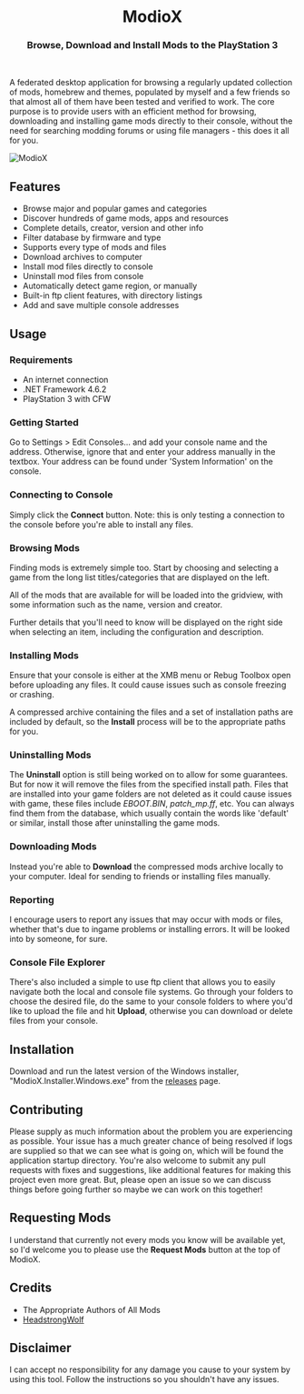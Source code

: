 <h1 align="center">ModioX</h1>

<h3 align="center">Browse, Download and Install Mods to the PlayStation 3</h3>
<div align="center">
</div>
<br />

A federated desktop application for browsing a regularly updated collection of mods, homebrew and themes, populated by myself and a few friends so that almost all of them have been tested and verified to work. The core purpose is to provide users with an efficient method for browsing, downloading and installing game mods directly to their console, without the need for searching modding forums or using file managers - this does it all for you.

![ModioX](https://github.com/wh1ter0se-x/ModioX/blob/master/Images/Screenshot1.png?raw=true) 

## Features
* Browse major and popular games and categories
* Discover hundreds of game mods, apps and resources
* Complete details, creator, version and other info
* Filter database by firmware and type
* Supports every type of mods and files
* Download archives to computer
* Install mod files directly to console
* Uninstall mod files from console
* Automatically detect game region, or manually
* Built-in ftp client features, with directory listings 
* Add and save multiple console addresses

## Usage

### Requirements
* An internet connection
* .NET Framework 4.6.2
* PlayStation 3 with CFW

### Getting Started
Go to Settings > Edit Consoles... and add your console name and the address. Otherwise, ignore that and enter your address manually in the textbox. Your address can be found under 'System Information' on the console.

### Connecting to Console
Simply click the **Connect** button. Note: this is only testing a connection to the console before you're able to install any files. 

### Browsing Mods
Finding mods is extremely simple too. Start by choosing and selecting a game from the long list titles/categories that are displayed on the left.

All of the mods that are available for will be loaded into the gridview, with some information such as the name, version and creator.

Further details that you'll need to know will be displayed on the right side when selecting an item, including the configuration and description. 

### Installing Mods
Ensure that your console is either at the XMB menu or Rebug Toolbox open before uploading any files. It could cause issues such as console freezing or crashing. 

A compressed archive containing the files and a set of installation paths are included by default, so the **Install** process will be to the appropriate paths for you. 

### Uninstalling Mods
The **Uninstall** option is still being worked on to allow for some guarantees. But for now it will remove the files from the specified install path. Files that are installed into your game folders are not deleted as it could cause issues with game, these files include _EBOOT.BIN_, _patch_mp.ff_, etc. You can always find them from the database, which usually contain the words like 'default' or similar, install those after uninstalling the game mods. 

### Downloading Mods
Instead you're able to **Download** the compressed mods archive locally to your computer. Ideal for sending to friends or installing files manually.

### Reporting
I encourage users to report any issues that may occur with mods or files, whether that's due to ingame problems or installing errors. It will be looked into by someone, for sure. 

### Console File Explorer
There's also included a simple to use ftp client that allows you to easily navigate both the local and console file systems. Go through your folders to choose the desired file, do the same to your console folders to where you'd like to upload the file and hit **Upload**, otherwise you can download or delete files from your console.

## Installation
Download and run the latest version of the Windows installer, "ModioX.Installer.Windows.exe" from the [releases](https://github.com/wh1ter0se-x/ModioX/releases/latest) page.

## Contributing
Please supply as much information about the problem you are experiencing as possible. Your issue has a much greater chance of being resolved if logs are supplied so that we can see what is going on, which will be found the application startup directory. You're also welcome to submit any pull requests with fixes and suggestions, like additional features for making this project even more great. But, please open an issue so we can discuss things before going further so maybe we can work on this together!

## Requesting Mods
I understand that currently not every mods you know will be available yet, so I'd welcome you to please use the **Request Mods** button at the top of ModioX.

## Credits
- The Appropriate Authors of All Mods
- [HeadstrongWolf](https://github.com/headstrongwolf)

## Disclaimer
I can accept no responsibility for any damage you cause to your system by using this tool. Follow the instructions so you shouldn't have any issues.
